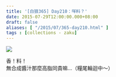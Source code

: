 ```yaml
---
title: '[白狼365] Day210：咩料？'
date: 2015-07-29T12:00:00.000+08:00
draft: false
aliases: [ "/2015/07/365-day210.html" ]
tags : [collections - zaku]
---
```


![](/images/zaku210.jpg)

香！料！    
無合成醬汁那麼高脂同貴嘛...（糧尾輪迴中～）
